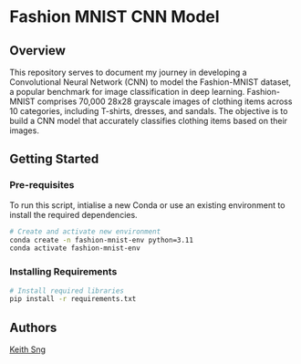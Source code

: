 # Fashion MNIST CNN Model

## Overview
This repository serves to document my journey in developing a Convolutional Neural Network (CNN) to model the Fashion-MNIST dataset, a popular benchmark for image classification in deep learning. Fashion-MNIST comprises 70,000 28x28 grayscale images of clothing items across 10 categories, including T-shirts, dresses, and sandals. The objective is to build a CNN model that accurately classifies clothing items based on their images.

## Getting Started
### Pre-requisites
To run this script, intialise a new Conda or use an existing environment to install the required dependencies.

```bash
# Create and activate new environment
conda create -n fashion-mnist-env python=3.11
conda activate fashion-mnist-env
```

### Installing Requirements
```bash
# Install required libraries
pip install -r requirements.txt
```

## Authors
[Keith Sng](keith.sngth@gmail.com)